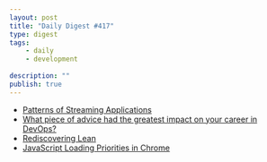 ```yaml
---
layout: post
title: "Daily Digest #417"
type: digest
tags: 
    - daily
    - development
    
description: ""
publish: true
---
```


- [Patterns of Streaming Applications](https://www.infoq.com/presentations/apache-flink-streaming-app/)
- [What piece of advice had the greatest impact on your career in DevOps?](https://opensource.com/article/19/8/what-devops-principle-changed-your-career)
- [Rediscovering Lean](https://www.infoq.com/articles/lean-into-practice/)
- [JavaScript Loading Priorities in Chrome](https://medium.com/dev-channel/javascript-loading-priorities-in-chrome-57c54cfa6672)
